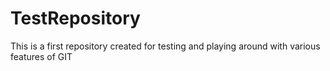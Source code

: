 # TestRepository
This is a first repository created for testing and playing around with various features of GIT
